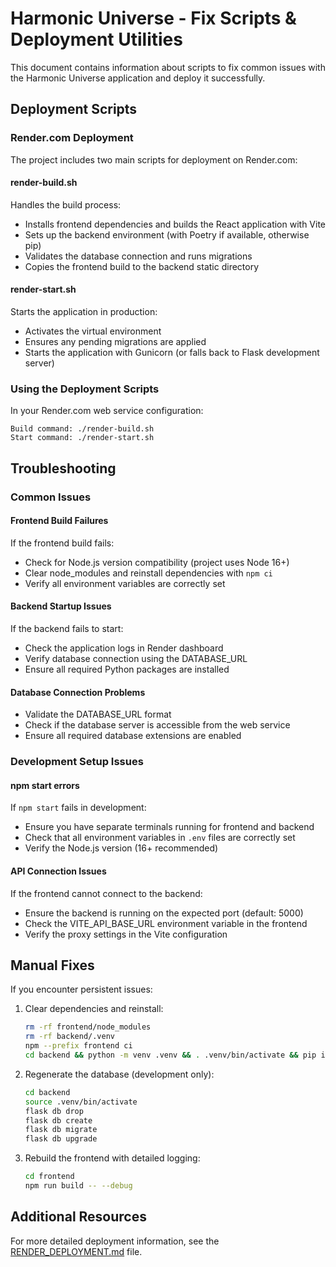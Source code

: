 # Harmonic Universe - Fix Scripts & Deployment Utilities

This document contains information about scripts to fix common issues with the Harmonic Universe application and deploy it successfully.

## Deployment Scripts

### Render.com Deployment

The project includes two main scripts for deployment on Render.com:

#### render-build.sh

Handles the build process:

- Installs frontend dependencies and builds the React application with Vite
- Sets up the backend environment (with Poetry if available, otherwise pip)
- Validates the database connection and runs migrations
- Copies the frontend build to the backend static directory

#### render-start.sh

Starts the application in production:

- Activates the virtual environment
- Ensures any pending migrations are applied
- Starts the application with Gunicorn (or falls back to Flask development server)

### Using the Deployment Scripts

In your Render.com web service configuration:

```
Build command: ./render-build.sh
Start command: ./render-start.sh
```

## Troubleshooting

### Common Issues

#### Frontend Build Failures

If the frontend build fails:

- Check for Node.js version compatibility (project uses Node 16+)
- Clear node_modules and reinstall dependencies with `npm ci`
- Verify all environment variables are correctly set

#### Backend Startup Issues

If the backend fails to start:

- Check the application logs in Render dashboard
- Verify database connection using the DATABASE_URL
- Ensure all required Python packages are installed

#### Database Connection Problems

- Validate the DATABASE_URL format
- Check if the database server is accessible from the web service
- Ensure all required database extensions are enabled

### Development Setup Issues

#### npm start errors

If `npm start` fails in development:

- Ensure you have separate terminals running for frontend and backend
- Check that all environment variables in `.env` files are correctly set
- Verify the Node.js version (16+ recommended)

#### API Connection Issues

If the frontend cannot connect to the backend:

- Ensure the backend is running on the expected port (default: 5000)
- Check the VITE_API_BASE_URL environment variable in the frontend
- Verify the proxy settings in the Vite configuration

## Manual Fixes

If you encounter persistent issues:

1. Clear dependencies and reinstall:

   ```bash
   rm -rf frontend/node_modules
   rm -rf backend/.venv
   npm --prefix frontend ci
   cd backend && python -m venv .venv && . .venv/bin/activate && pip install -r requirements.txt
   ```

2. Regenerate the database (development only):

   ```bash
   cd backend
   source .venv/bin/activate
   flask db drop
   flask db create
   flask db migrate
   flask db upgrade
   ```

3. Rebuild the frontend with detailed logging:
   ```bash
   cd frontend
   npm run build -- --debug
   ```

## Additional Resources

For more detailed deployment information, see the [RENDER_DEPLOYMENT.md](./RENDER_DEPLOYMENT.md) file.
